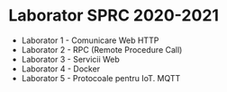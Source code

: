 # Laborator SPRC 2020-2021

* Laborator 1 - Comunicare Web HTTP
* Laborator 2 - RPC (Remote Procedure Call)
* Laborator 3 - Servicii Web
* Laborator 4 - Docker
* Laborator 5 - Protocoale pentru IoT. MQTT
